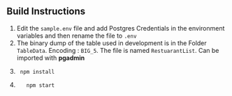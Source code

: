 ## Build Instructions

1. Edit the `sample.env` file and add Postgres Credentials in the environment variables and then rename the file to `.env`
2. The binary dump of the table used in development is in the Folder `TableData`. Encoding : `BIG_5`. The file is named `RestuarantList`. Can be imported with **pgadmin**
3. ```
    npm install
    ```` 
4. ```
      npm start
   ```